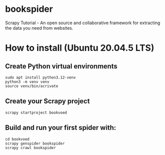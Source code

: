 # bookspider
Scrapy Tutorial - An open source and collaborative framework for extracting the data you need from websites.

# How to install (Ubuntu 20.04.5 LTS)

## Create Python virtual environments
```
sudo apt install python3.12-venv
python3 -m venv venv
source venv/bin/acrivate
```

## Create your Scrapy project
```
scrapy startproject bookvoed
```

## Build and run your first spider with:
```
cd bookvoed
scrapy genspider bookspider
scrapy crawl bookspider
```
